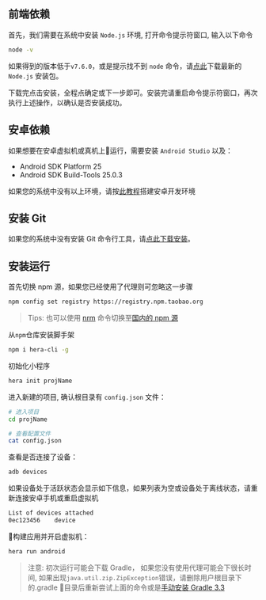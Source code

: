 
## 前端依赖

首先，我们需要在系统中安装 `Node.js` 环境, 打开命令提示符窗口, 输入以下命令

```sh
node -v
```

如果得到的版本低于`v7.6.0`，或是提示找不到 `node` 命令，请[点此](http://nodejs.cn/download/)下载最新的 `Node.js` 安装包。

 下载完点击安装，全程点确定或下一步即可。安装完请重启命令提示符窗口，再次执行上述操作，以确认是否安装成功。

## 安卓依赖

如果想要在安卓虚拟机或真机上运行，需要安装 `Android Studio` 以及：

- Android SDK Platform 25
- Android SDK Build-Tools 25.0.3

如果您的系统中没有以上环境，请按[此教程](#/android/andorid-env-setup)搭建安卓开发环境

## 安装 Git

如果您的系统中没有安装 Git 命令行工具，请[点此下载安装](https://git-scm.com/downloads)。

## 安装运行

首先切换 npm 源，如果您已经使用了代理则可忽略这一步骤

```sh
npm config set registry https://registry.npm.taobao.org
```

> Tips: 也可以使用 [nrm](https://github.com/Pana/nrm) 命令切换至[国内的 npm 源](http://www.jianshu.com/p/171ec231ced4)

从`npm`仓库安装脚手架

```sh
npm i hera-cli -g
```

初始化小程序

```sh
hera init projName
```

进入新建的项目, 确认根目录有 `config.json` 文件：

```sh
# 进入项目
cd projName

# 查看配置文件
cat config.json
```

查看是否连接了设备：

```sh
adb devices
```

如果设备处于活跃状态会显示如下信息，如果列表为空或设备处于离线状态，请重新连接安卓手机或重启虚拟机

```sh
List of devices attached
0ec123456    device
```

构建应用并开启虚拟机：

```sh
hera run android
```

> 注意: 初次运行可能会下载 Gradle， 如果您没有使用代理可能会下很长时间, 如果出现`java.util.zip.ZipException`错误，请删除用户根目录下的.gradle 目录后重新尝试上面的命令或是[手动安装 Gradle 3.3](https://gradle.org/install/)

